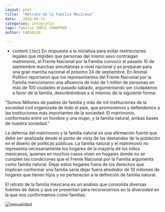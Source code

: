 ```yaml
---
layout: post
title:  "Retrato de la Familia Mexicana"
date:   2016-09-13 
categories: infografía
tags: familia INEGI CONAPRED
author: CADSALUD

---
```

* content
{:toc}
En respuesta a la iniciativa para evitar restricciones legales que impiden que personas del mismo sexo contraigan matrimonio, el Frente Nacional por la Familia convocó el pasado 10 de septiembre marchas simultáneas a nivel nacional y se preparan para una gran marcha nacional el próximo 24 de septiembre. En Animal Político reportaron que los representantes del Frente Nacional por la Familia mencionaron una afluencia de más de 1 millón de personas en más de 100 ciudades el pasado sábado, argumentando ser ciudadanos a favor de la familia, describiéndose a sí mismos de la siguiente forma:



"Somos Millones de padres de familia y más de mil instituciones de la sociedad civil organizada de todo el país, que promovemos y defendemos a las instituciones más importantes de la sociedad: El matrimonio, conformado entre un hombre y una mujer, y la familia natural, ambas bases de nuestra sociedad."

 

La defensa del matrimonio y la familia natural es una afirmación fuerte que debe ser analizada desde el punto de vista de las demandas de la población en el diseño de políticas públicas. La familia natural y el matrimonio no representa necesariamente los hogares de la mayoría de los niños mexicanos, quienes en muchos casos viven en hogares donde no se cumplen las condiciones que el Frente Nacional por la Familia argumenta como familia natural. Dejar estos hogares fuera de los derechos que implican conformar una familia sería dejar fuera alrededor de 10 millones de hogares que tienen hijos y no pertenecen a la definición de familia natural. 

 

El retrato de la familia mexicana es un análisis que consolida diversas fuentes de datos y que se presentan para reconocernos en la diversidad en la que nos conformamos como familias.

![sexualidad](/images-post/familia.jpg)
